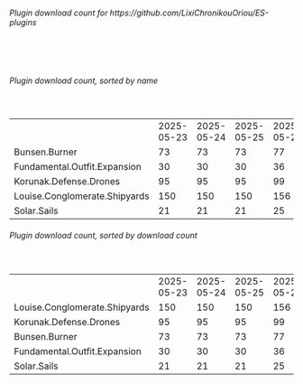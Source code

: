 <h6>Plugin download count for https://github.com/LixiChronikouOriou/ES-plugins</h6><br>
<br>
<h6>Plugin download count, sorted by name</h6><sub><sup><br>
<table>
	<tr>
		<td></td>
		<td>2025-05-23</td>
		<td>2025-05-24</td>
		<td>2025-05-25</td>
		<td>2025-05-26</td>
		<td>2025-05-27</td>
		<td>2025-05-28</td>
		<td>2025-05-29</td>
		<td>today +</td>
	</tr>
	<tr>
		<td>Bunsen.Burner</td>
		<td>73</td>
		<td>73</td>
		<td>73</td>
		<td>77</td>
		<td>88</td>
		<td>88</td>
		<td>88</td>
		<td></td>
	</tr>
	<tr>
		<td>Fundamental.Outfit.Expansion</td>
		<td>30</td>
		<td>30</td>
		<td>30</td>
		<td>36</td>
		<td>55</td>
		<td>57</td>
		<td>66</td>
		<td>+ 9</td>
	</tr>
	<tr>
		<td>Korunak.Defense.Drones</td>
		<td>95</td>
		<td>95</td>
		<td>95</td>
		<td>99</td>
		<td>101</td>
		<td>101</td>
		<td>101</td>
		<td></td>
	</tr>
	<tr>
		<td>Louise.Conglomerate.Shipyards</td>
		<td>150</td>
		<td>150</td>
		<td>150</td>
		<td>156</td>
		<td>167</td>
		<td>169</td>
		<td>169</td>
		<td></td>
	</tr>
	<tr>
		<td>Solar.Sails</td>
		<td>21</td>
		<td>21</td>
		<td>21</td>
		<td>25</td>
		<td>34</td>
		<td>34</td>
		<td>35</td>
		<td>+ 1</td>
	</tr>
</table>
</sub></sup>
<h6>Plugin download count, sorted by download count</h6><sub><sup><br>
<table>
	<tr>
		<td></td>
		<td>2025-05-23</td>
		<td>2025-05-24</td>
		<td>2025-05-25</td>
		<td>2025-05-26</td>
		<td>2025-05-27</td>
		<td>2025-05-28</td>
		<td>2025-05-29</td>
		<td>today +</td>
	</tr>
	<tr>
		<td>Louise.Conglomerate.Shipyards</td>
		<td>150</td>
		<td>150</td>
		<td>150</td>
		<td>156</td>
		<td>167</td>
		<td>169</td>
		<td>169</td>
		<td></td>
	</tr>
	<tr>
		<td>Korunak.Defense.Drones</td>
		<td>95</td>
		<td>95</td>
		<td>95</td>
		<td>99</td>
		<td>101</td>
		<td>101</td>
		<td>101</td>
		<td></td>
	</tr>
	<tr>
		<td>Bunsen.Burner</td>
		<td>73</td>
		<td>73</td>
		<td>73</td>
		<td>77</td>
		<td>88</td>
		<td>88</td>
		<td>88</td>
		<td></td>
	</tr>
	<tr>
		<td>Fundamental.Outfit.Expansion</td>
		<td>30</td>
		<td>30</td>
		<td>30</td>
		<td>36</td>
		<td>55</td>
		<td>57</td>
		<td>66</td>
		<td>+ 9</td>
	</tr>
	<tr>
		<td>Solar.Sails</td>
		<td>21</td>
		<td>21</td>
		<td>21</td>
		<td>25</td>
		<td>34</td>
		<td>34</td>
		<td>35</td>
		<td>+ 1</td>
	</tr>
</table>
</sub></sup>
